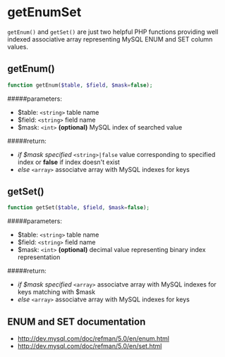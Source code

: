# getEnumSet
`getEnum()` and `getSet()` are just two helpful PHP functions providing well indexed associative array representing MySQL ENUM and SET column values.

## getEnum()

```php
function getEnum($table, $field, $mask=false);
```

#####parameters:
* $table: `<string>` table name
* $field: `<string>` field name
* $mask: `<int>` **(optional)** MySQL index of searched value

#####return:
* _if $mask specified_ `<string>|false` value corresponding to specified index or **false** if index doesn't exist
* _else_ `<array>` associatve array with MySQL indexes for keys

## getSet()

```php
function getSet($table, $field, $mask=false);
```

#####parameters:
* $table: `<string>` table name
* $field: `<string>` field name
* $mask: `<int>` **(optional)** decimal value representing binary index representation

#####return:
* _if $mask specified_ `<array>` associatve array with MySQL indexes for keys matching with $mask
* _else_ `<array>` associatve array with MySQL indexes for keys

## ENUM and SET documentation

* http://dev.mysql.com/doc/refman/5.0/en/enum.html
* http://dev.mysql.com/doc/refman/5.0/en/set.html
